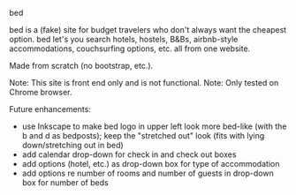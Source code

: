 bed

bed is a (fake) site for budget travelers who don't always want the cheapest option.  bed let's you search hotels, hostels, B&Bs, airbnb-style accommodations, couchsurfing options, etc. all from one website.

Made from scratch (no bootstrap, etc.).

Note:  This site is front end only and is not functional.
Note:  Only tested on Chrome browser.

Future enhancements:
- use Inkscape to make bed logo in upper left look more bed-like (with the b and d as bedposts); keep the "stretched out" look (fits with lying down/stretching out in bed)
- add calendar drop-down for check in and check out boxes
- add options (hotel, etc.) as drop-down box for type of accommodation
- add options re number of rooms and number of guests in drop-down box for number of beds